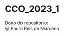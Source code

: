 # CCO_2023_1

Dono do repositório:                                                 
💻 Paulo Reis de Marcena


